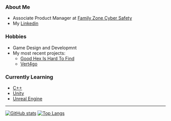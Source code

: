 ### About Me
- Associate Product Manager at [Family Zone Cyber Safety](https://www.familyzone.com/anz/families)
- My [Linkedin](https://www.linkedin.com/in/josh-hehir-7176a1190/)

### Hobbies
- Game Design and Developmnt
- My most recent projects:
  - [Good Hex Is Hard To Find](https://ghostentity12.itch.io/good-hex)
  - [Vert4go](https://github.com/joshhehir/Vert4go)

### Currently Learning
- [C++](https://www.w3schools.com/cpp/cpp_intro.asp)
- [Unity](https://unity.com/)
- [Unreal Engine](https://www.unrealengine.com/en-US)

---

[![GitHub stats](https://github-readme-stats.vercel.app/api?username=joshhehir)](https://github.com/anuraghazra/github-readme-stats)
[![Top Langs](https://github-readme-stats.vercel.app/api/top-langs/?username=joshhehir)](https://github.com/anuraghazra/github-readme-stats)
